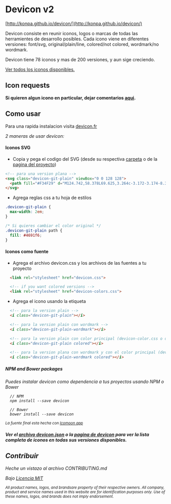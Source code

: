 # Devicon v2

[http://konpa.github.io/devicon/](http://konpa.github.io/devicon/)

Devicon consiste en reunir iconos, logos o marcas de todas las herramientes de desarrollo posibles.
Cada icono viene en diferentes versiones: font/svg, original/plain/line, colored/not colored, wordmark/no wordmark.

Devicon tiene 78 iconos y mas de 200 versiones, y aun sige creciendo.

[Ver todos los iconos disponibles.](http://konpa.github.io/devicon/)

## Icon requests

**Si quieren algun icono en particular, dejar comentarios [aqui](https://github.com/konpa/devicon/issues/11).**

## Como usar

Para una rapida instalacion visita [devicon.fr](http://konpa.github.io/devicon/)

_2 maneras de usar devicon:_

#### Iconos SVG

- Copia y pega el codigo del SVG (desde su respectiva [carpeta](https://github.com/konpa/devicon/tree/master/icons) o de la [pagina del proyecto](http://konpa.github.io/devicon/))

```html
<!-- para una version plana -->
<svg class="devicon-git-plain" viewBox="0 0 128 128">
  <path fill="#F34F29" d="M124.742,58.378L69.625,3.264c-3.172-3.174-8.32-3.174-11.497,0L46.685,14.71l14.518,14.518c3.375-1.139,7.243-0.375,9.932,2.314c2.703,2.706,3.462,6.607,2.293,9.993L87.42,55.529c3.385-1.167,7.292-0.413,9.994,2.295c3.78,3.777,3.78,9.9,0,13.679c-3.78,3.78-9.901,3.78-13.683,0c-2.842-2.844-3.545-7.019-2.105-10.521L68.578,47.933l-0.002,34.341c0.922,0.455,1.791,1.063,2.559,1.828c3.779,3.777,3.779,9.898,0,13.683c-3.779,3.777-9.904,3.777-13.679,0c-3.778-3.784-4.088-9.905-0.311-13.683C58.079,83.169,59,82.464,60,81.992V47.333c-1-0.472-1.92-1.172-2.856-2.111c-2.861-2.86-3.396-7.06-1.928-10.576L40.983,20.333L3.229,58.123c-3.175,3.177-3.155,8.325,0.02,11.5l55.126,55.114c3.173,3.174,8.325,3.174,11.503,0l54.86-54.858C127.913,66.703,127.916,61.552,124.742,58.378z"/>
</svg>
```

- Agrega reglas css a tu hoja de estilos
```css
.devicon-git-plain {
  max-width: 2em;
}

/* Si quieres cambiar el color original */
.devicon-git-plain path {
  fill: #4691f6;
}
```

#### Iconos como fuente

- Agrega el archivo devicon.css y los archivos de las fuentes a tu proyecto

```html
  <link rel="stylesheet" href="devicon.css">

  <!-- if you want colored versions -->
  <link rel="stylesheet" href="devicon-colors.css">
```

- Agrega el icono usando la etiqueta <i>

```html
  <!-- para la version plain -->
  <i class="devicon-git-plain"></i>

  <!-- para la version plain con wordmark -->
  <i class="devicon-git-plain-wordmark"></i>

  <!-- para la version plain con color principal (devicon-color.css o devicon.min.css requeridos) -->
  <i class="devicon-git-plain colored"></i>

  <!-- para la version plana con wordmark y con el color principal (devicon-color.css o devicon.min.css requeridos) -->
  <i class="devicon-git-plain-wordmark colored"></i>
```

##### NPM and Bower packages

Puedes instalar devicon como dependencia a tus proyectos usando NPM o Bower

```
  // NPM
  npm install --save devicon
  
  // Bower
  bower install --save devicon
```

<sub>La fuente final esta hecha con [Icomoon app](https://icomoon.io/)</sub>

##### Ver el [archivo devicon.json](https://github.com/konpa/devicon/blob/master/devicon.json) o la [pagina de devicon](http://konpa.github.io/devicon/) para ver la lista completa de iconos en todas sus versiones disponibles.

## Contribuir

Heche un vistazo al archivo CONTRIBUTING.md

Bajo [Licencia MIT](https://github.com/konpa/devicon/blob/master/LICENSE)

<sub>All product names, logos, and brandsare property of their respective owners. All company, product and service names used in this website are for identification purposes only. Use of these names, logos, and brands does not imply endorsement.</sub>
